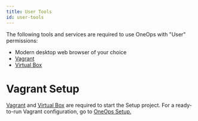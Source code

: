 ```yaml
---
title: User Tools
id: user-tools 
---
```


The following tools and services are required to use OneOps with "User" permissions:

* Modern desktop web browser of your choice
* <a href="https://www.vagrantup.com/" target="_blank">Vagrant</a>
* <a href="https://www.virtualbox.org/wiki/Downloads" target="_blank">Virtual Box</a>

# Vagrant Setup

<a href="https://www.vagrantup.com/" target="_blank">Vagrant</a> and <a href="https://www.virtualbox.org/wiki/Downloads" target="_blank">Virtual Box</a> are required to start the Setup project. For a ready-to-run Vagrant configuration, go to <a href="https://github.com/oneops/setup" target="_blank">OneOps Setup.</a>  




